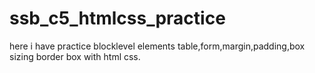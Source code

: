 # ssb_c5_htmlcss_practice
here i have practice blocklevel elements table,form,margin,padding,box sizing border box with html css.
